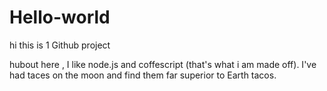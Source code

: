 # Hello-world
hi this is 1 Github project
 
 
hubout here , I like node.js and coffescript (that's what i am made off).
I've had taces on the moon and find them far superior to Earth tacos.
